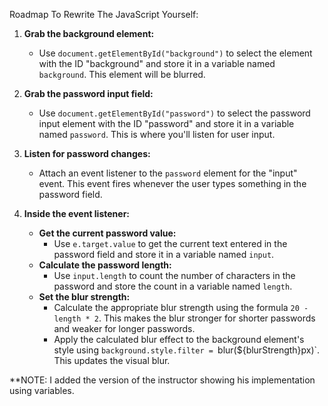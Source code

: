 Roadmap To Rewrite The JavaScript Yourself:

1. **Grab the background element:**

   - Use `document.getElementById("background")` to select the element with the ID "background" and store it in a variable named `background`. This element will be blurred.

2. **Grab the password input field:**

   - Use `document.getElementById("password")` to select the password input element with the ID "password" and store it in a variable named `password`. This is where you'll listen for user input.

3. **Listen for password changes:**

   - Attach an event listener to the `password` element for the "input" event. This event fires whenever the user types something in the password field.

4. **Inside the event listener:**
   - **Get the current password value:**
     - Use `e.target.value` to get the current text entered in the password field and store it in a variable named `input`.
   - **Calculate the password length:**
     - Use `input.length` to count the number of characters in the password and store the count in a variable named `length`.
   - **Set the blur strength:**
     - Calculate the appropriate blur strength using the formula `20 - length * 2`. This makes the blur stronger for shorter passwords and weaker for longer passwords.
     - Apply the calculated blur effect to the background element's style using `background.style.filter = `blur(${blurStrength}px)`. This updates the visual blur.

\*\*NOTE: I added the version of the instructor showing his implementation using variables.

